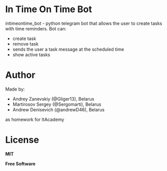 # In Time On Time Bot

intimeontime_bot - python telegram bot that allows the user to create tasks with time reminders. Bot can:
  - create task
  - remove task
  - sends the user a task message at the scheduled time
  - show active tasks

# Author
Made by:
- Andrey Zanevskiy (@Gliger13), Belarus
- Martirosov Sergey (@Sergomarti), Belarus
- Andrew Denisevich (@andrewD46), Belarus

as homework for ItAcademy

# License

**MIT**

**Free Software**
